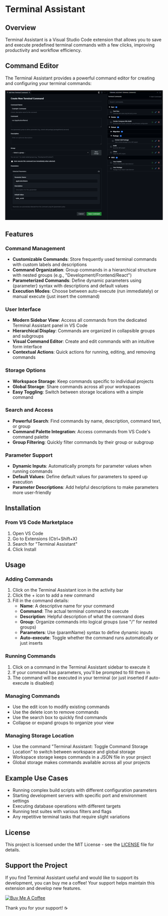 # Terminal Assistant

## Overview
Terminal Assistant is a Visual Studio Code extension that allows you to save and execute predefined terminal commands with a few clicks, improving productivity and workflow efficiency.

## Command Editor
The Terminal Assistant provides a powerful command editor for creating and configuring your terminal commands:

![Command Editor View](resources/example.png)


## Features

### Command Management
- **Customizable Commands**: Store frequently used terminal commands with custom labels and descriptions
- **Command Organization**: Group commands in a hierarchical structure with nested groups (e.g., "Development/Frontend/React")
- **Parameterized Commands**: Define dynamic parameters using {parameter} syntax with descriptions and default values
- **Execution Modes**: Choose between auto-execute (run immediately) or manual execute (just insert the command)

### User Interface
- **Modern Sidebar View**: Access all commands from the dedicated Terminal Assistant panel in VS Code
- **Hierarchical Display**: Commands are organized in collapsible groups and subgroups
- **Visual Command Editor**: Create and edit commands with an intuitive form interface
- **Contextual Actions**: Quick actions for running, editing, and removing commands

### Storage Options
- **Workspace Storage**: Keep commands specific to individual projects
- **Global Storage**: Share commands across all your workspaces
- **Easy Toggling**: Switch between storage locations with a simple command

### Search and Access
- **Powerful Search**: Find commands by name, description, command text, or group
- **Command Palette Integration**: Access commands from VS Code's command palette
- **Group Filtering**: Quickly filter commands by their group or subgroup

### Parameter Support
- **Dynamic Inputs**: Automatically prompts for parameter values when running commands
- **Default Values**: Define default values for parameters to speed up execution
- **Parameter Descriptions**: Add helpful descriptions to make parameters more user-friendly


## Installation

### From VS Code Marketplace
1. Open VS Code
2. Go to Extensions (Ctrl+Shift+X)
3. Search for "Terminal Assistant"
4. Click Install

## Usage

### Adding Commands
1. Click on the Terminal Assistant icon in the activity bar
2. Click the + icon to add a new command
3. Fill in the command details:
   - **Name**: A descriptive name for your command
   - **Command**: The actual terminal command to execute
   - **Description**: Helpful description of what the command does
   - **Group**: Organize commands into logical groups (use "/" for nested groups)
   - **Parameters**: Use {paramName} syntax to define dynamic inputs
   - **Auto-execute**: Toggle whether the command runs automatically or just inserts

### Running Commands
1. Click on a command in the Terminal Assistant sidebar to execute it
2. If your command has parameters, you'll be prompted to fill them in
3. The command will be executed in your terminal (or just inserted if auto-execute is disabled)

### Managing Commands
- Use the edit icon to modify existing commands
- Use the delete icon to remove commands
- Use the search box to quickly find commands
- Collapse or expand groups to organize your view

### Managing Storage Location
- Use the command "Terminal Assistant: Toggle Command Storage Location" to switch between workspace and global storage
- Workspace storage keeps commands in a JSON file in your project
- Global storage makes commands available across all your projects

## Example Use Cases
- Running complex build scripts with different configuration parameters
- Starting development servers with specific port and environment settings
- Executing database operations with different targets
- Running test suites with various filters and flags
- Any repetitive terminal tasks that require slight variations

## License
This project is licensed under the MIT License - see the [LICENSE](LICENSE) file for details.

## Support the Project
If you find Terminal Assistant useful and would like to support its development, you can buy me a coffee! Your support helps maintain this extension and develop new features.

[![Buy Me A Coffee](https://www.buymeacoffee.com/assets/img/custom_images/orange_img.png)](https://www.buymeacoffee.com/sancak)

Thank you for your support! ☕